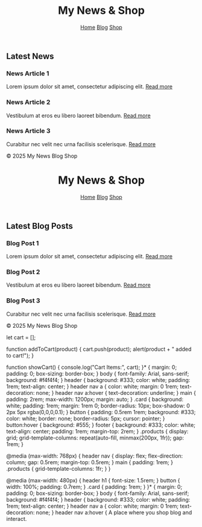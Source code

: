  <!DOCTYPE html>
<html lang="en">
<head>
<meta charset="UTF-8">
<meta name="viewport" content="width=device-width, initial-scale=1.0">
<title>News Blog Shop</title>
<link rel="stylesheet" href="style.css">
</head>
<body>
<header>
<h1>My News & Shop</h1>
<nav>
<a href="index.html">Home</a>
<a href="blog.html">Blog</a>
<a href="shop.html">Shop</a>
</nav>
</header>

<main>
<h2>Latest News</h2>
<div class="card">
<h3>News Article 1</h3>
<p>Lorem ipsum dolor sit amet, consectetur adipiscing elit. <a href="#">Read more</a></p>
</div>
<div class="card">
<h3>News Article 2</h3>
<p>Vestibulum at eros eu libero laoreet bibendum. <a href="#">Read more</a></p>
</div>
<div class="card">
<h3>News Article 3</h3>
<p>Curabitur nec velit nec urna facilisis scelerisque. <a href="#">Read more</a></p>
</div>
</main>

<footer>
<p>&copy; 2025 My News Blog Shop</p>
</footer>

<script src="script.js"></script>
</body>
</html><!DOCTYPE html>
<html lang="en">
<head>
<meta charset="UTF-8">
<meta name="viewport" content="width=device-width, initial-scale=1.0">
<title>Blog - News Blog Shop</title>
<link rel="stylesheet" href="style.css">
</head>
<body>
<header>
<h1>My News & Shop</h1>
<nav>
<a href="index.html">Home</a>
<a href="blog.html">Blog</a>
<a href="shop.html">Shop</a>
</nav>
</header>

<main>
<h2>Latest Blog Posts</h2>
<div class="card">
<h3>Blog Post 1</h3>
<p>Lorem ipsum dolor sit amet, consectetur adipiscing elit. <a href="#">Read more</a></p>
</div>
<div class="card">
<h3>Blog Post 2</h3>
<p>Vestibulum at eros eu libero laoreet bibendum. <a href="#">Read more</a></p>
</div>
<div class="card">
<h3>Blog Post 3</h3>
<p>Curabitur nec velit nec urna facilisis scelerisque. <a href="#">Read more</a></p>
</div>
</main>

<footer>
<p>&copy; 2025 My News Blog Shop</p>
</footer>

<script src="script.js"></script>
</body>
</html>let cart = [];

function addToCart(product) {
    cart.push(product);
    alert(product + " added to cart!");
}

function showCart() {
    console.log("Cart Items:", cart);
}* { margin: 0; padding: 0; box-sizing: border-box; }
body { font-family: Arial, sans-serif; background: #f4f4f4; }
header { background: #333; color: white; padding: 1rem; text-align: center; }
header nav a { color: white; margin: 0 1rem; text-decoration: none; }
header nav a:hover { text-decoration: underline; }
main { padding: 2rem; max-width: 1200px; margin: auto; }
.card { background: white; padding: 1rem; margin: 1rem 0; border-radius: 10px; box-shadow: 0 2px 5px rgba(0,0,0,0.1); }
button { padding: 0.5rem 1rem; background: #333; color: white; border: none; border-radius: 5px; cursor: pointer; }
button:hover { background: #555; }
footer { background: #333; color: white; text-align: center; padding: 1rem; margin-top: 2rem; }
.products { display: grid; grid-template-columns: repeat(auto-fill, minmax(200px, 1fr)); gap: 1rem; }

@media (max-width: 768px) {
header nav { display: flex; flex-direction: column; gap: 0.5rem; margin-top: 0.5rem; }
main { padding: 1rem; }
.products { grid-template-columns: 1fr; }
}

@media (max-width: 480px) {
header h1 { font-size: 1.5rem; }
button { width: 100%; padding: 0.7rem; }
.card { padding: 1rem; }
}* { margin: 0; padding: 0; box-sizing: border-box; }
body { font-family: Arial, sans-serif; background: #f4f4f4; }
header { background: #333; color: white; padding: 1rem; text-align: center; }
header nav a { color: white; margin: 0 1rem; text-decoration: none; }
header nav a:hover {
A place where you shop blog and interact. <!DOCTYPE html>
<html lang="en">
<head>
  <meta charset="UTF-8">
  <meta name="viewport" content="width=device-width, initial-scale=1.0">
  <title>News Blog Shop</title>
  <link rel="stylesheet" href="style.css">
</head>
<body>
  <!-- your content -->
</body>
</html>
